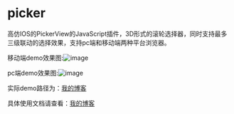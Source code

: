 # picker
高仿IOS的PickerView的JavaScript插件，3D形式的滚轮选择器，同时支持最多三级联动的选择效果，支持pc端和移动端两种平台浏览器。

移动端demo效果图:![image](https://github.com/ButBueatiful/dotvim/raw/master/screenshots/vim-screenshot.jpg)

pc端demo效果图:![image](https://github.com/ButBueatiful/dotvim/raw/master/screenshots/vim-screenshot.jpg)

实际demo路径为：[我的博客](http://blog.csdn.net/guodongxiaren)

具体使用文档请查看：[我的博客](http://blog.csdn.net/guodongxiaren)